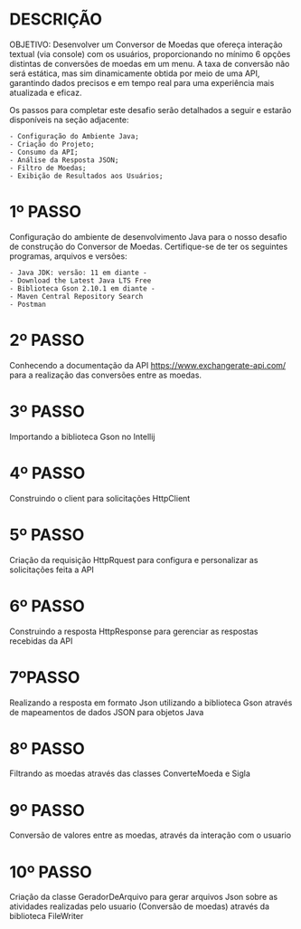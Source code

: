 # DESCRIÇÃO
OBJETIVO: Desenvolver um Conversor de Moedas que ofereça interação textual (via console) com os usuários, proporcionando no mínimo 6 opções distintas de conversões de moedas em um menu. A taxa de conversão não será estática, mas sim dinamicamente obtida por meio de uma API, garantindo dados precisos e em tempo real para uma experiência mais atualizada e eficaz.

Os passos para completar este desafio serão detalhados a seguir e estarão disponíveis na seção adjacente:

    - Configuração do Ambiente Java;
    - Criação do Projeto;
    - Consumo da API;
    - Análise da Resposta JSON;
    - Filtro de Moedas;
    - Exibição de Resultados aos Usuários;
    
# 1º PASSO
Configuração do ambiente de desenvolvimento Java para o nosso desafio de construção do Conversor de Moedas. Certifique-se de ter os seguintes programas, arquivos e versões:

    - Java JDK: versão: 11 em diante -
    - Download the Latest Java LTS Free
    - Biblioteca Gson 2.10.1 em diante -
    - Maven Central Repository Search
    - Postman

# 2º PASSO
Conhecendo a documentação da API https://www.exchangerate-api.com/ para a realização das conversões entre as moedas.

# 3º PASSO
Importando a biblioteca Gson no Intellij

# 4º PASSO
Construindo o client para solicitações HttpClient

# 5º PASSO
Criação da requisição HttpRquest para configura e personalizar as solicitações feita a API

# 6º PASSO
Construindo a resposta HttpResponse para gerenciar as respostas recebidas da API

# 7ºPASSO
Realizando a resposta em formato Json utilizando a biblioteca Gson através de mapeamentos de dados JSON para objetos Java

# 8º PASSO
Filtrando as moedas através das classes ConverteMoeda e Sigla

# 9º PASSO
Conversão de valores entre as moedas, através da interação com o usuario

# 10º PASSO
Criação da classe GeradorDeArquivo para gerar arquivos Json sobre as atividades realizadas pelo usuario (Conversão de moedas) através da biblioteca FileWriter

